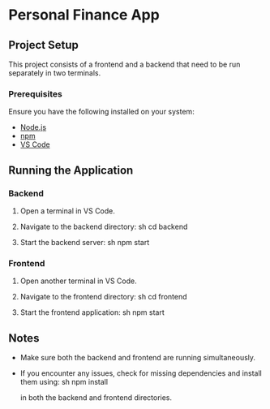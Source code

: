 # Personal Finance App

## Project Setup

This project consists of a frontend and a backend that need to be run separately in two terminals.

### Prerequisites
Ensure you have the following installed on your system:
- [Node.js](https://nodejs.org/)
- [npm](https://www.npmjs.com/)
- [VS Code](https://code.visualstudio.com/)

## Running the Application

### Backend
1. Open a terminal in VS Code.
2. Navigate to the backend directory:
   sh
   cd backend
   
3. Start the backend server:
   sh
   npm start
   

### Frontend
1. Open another terminal in VS Code.
2. Navigate to the frontend directory:
   sh
   cd frontend
   
3. Start the frontend application:
   sh
   npm start
   

## Notes
- Make sure both the backend and frontend are running simultaneously.
- If you encounter any issues, check for missing dependencies and install them using:
  sh
  npm install
  
  in both the backend and frontend directories.
